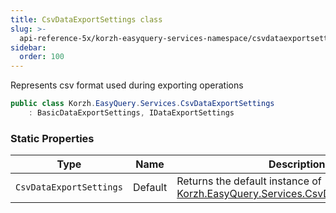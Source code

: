 ```yaml
---
title: CsvDataExportSettings class
slug: >-
  api-reference-5x/korzh-easyquery-services-namespace/csvdataexportsettings-class
sidebar:
  order: 100
---
```


Represents csv format used during exporting operations
```csharp
public class Korzh.EasyQuery.Services.CsvDataExportSettings
    : BasicDataExportSettings, IDataExportSettings

```

### Static Properties

| Type | Name | Description | 
| --- | --- | --- | 
| `CsvDataExportSettings` | Default | Returns the default instance of [Korzh.EasyQuery.Services.CsvDataExportSettings](///easyquery/docs/api-reference-5x/korzh-easyquery-services-namespace/csvdataexportsettings-class). |
